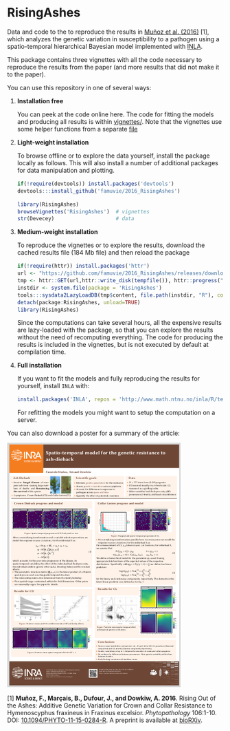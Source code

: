 # RisingAshes

Data and code to the to reproduce the results in [Muñoz et al. 
(2016)](http://dx.doi.org/10.1094/PHYTO-11-15-0284-R) [1], which analyzes the
genetic variation in susceptibility to a pathogen using a spatio-temporal
hierarchical Bayesian model implemented with [INLA](http://www.r-inla.org/).

This package contains three vignettes with all the code necessary to reproduce
the results from the paper (and more results that did not make it to the paper).

You can use this repository in one of several ways:

1. **Installation free**

    You can peek at the code online here. The code for fitting the models and 
    producing all results is within [vignettes/](vignettes). Note that the
    vignettes use some helper functions from a separate [file](R/helpers.R)


2. **Light-weight installation**

    To browse offline or to explore the data yourself, install the package 
    locally as follows. This will also install a number of additional packages
    for data manipulation and plotting.

    ```r 
    if(!require(devtools)) install.packages('devtools')
    devtools:::install_github('famuvie/2016_RisingAshes')
    ```
    
    ```r
    library(RisingAshes)
    browseVignettes('RisingAshes')  # vignettes
    str(Devecey)                    # data
    ```

3. **Medium-weight installation**

    To reproduce the vignettes or to explore the results, download the cached 
    results file (184 Mb file) and then reload the package

    ```r
    if(!require(httr)) install.packages('httr')
    url <- "https://github.com/famuvie/2016_RisingAshes/releases/download/V1.0/sysdata.rda"
    tmp <- httr::GET(url,httr::write_disk(tempfile()), httr::progress("down"))
    instdir <- system.file(package = 'RisingAshes')
    tools:::sysdata2LazyLoadDB(tmp$content, file.path(instdir, "R"), compress = 3L)
    detach(package:RisingAshes, unload=TRUE)
    library(RisingAshes)
    ```

    Since the computations can take several hours, all the expensive results are
    lazy-loaded with the package, so that you can explore the results without
    the need of recomputing everything. The code for producing the results is
    included in the vignettes, but is not executed by default at compilation 
    time.
  
4. **Full installation**

    If you want to fit the models and fully reproducing the results for yourself, 
    install `INLA` with:

    ```r
    install.packages('INLA', repos = 'http://www.math.ntnu.no/inla/R/testing')
    ```
    
    For refitting the models you might want to setup the computation on a
    server.


You can also download a poster for a summary of the article:

[![](inst/poster_thumbnail.png)](http://prodinra.inra.fr/ft?id={A660AB0A-ADAB-4403-954D-38D91BE255AB})

[1] **Muñoz, F., Marçais, B., Dufour, J., and Dowkiw, A. 2016**. Rising Out of 
the Ashes: Additive Genetic Variation for Crown and Collar Resistance to 
Hymenoscyphus fraxineus in Fraxinus excelsior. *Phytopathology* 106:1-10. DOI: 
[10.1094/PHYTO-11-15-0284-R](http://dx.doi.org/10.1094/PHYTO-11-15-0284-R). A
preprint is available at [bioRXiv](http://dx.doi.org/10.1101/031393).
